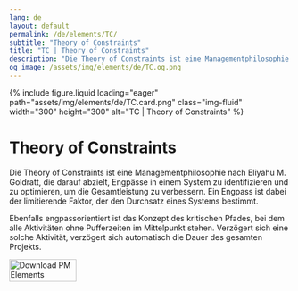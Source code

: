 ```yaml
---
lang: de
layout: default
permalink: /de/elements/TC/
subtitle: "Theory of Constraints"
title: "TC | Theory of Constraints"
description: "Die Theory of Constraints ist eine Managementphilosophie nach Eliyahu M. Goldratt, die darauf abzielt, Engpässe in einem System zu identifizieren und zu optimieren, um die Gesamtleistung zu verbessern. Ein Engpass ist dabei der limitierende Faktor, der den Durchsatz eines Systems bestimmt.  Ebenfalls engpassorientiert ist das Konzept des kritischen Pfades, bei dem alle Aktivitäten ohne Pufferzeiten im Mittelpunkt stehen. Verzögert sich eine solche Aktivität, verzögert sich automatisch die Dauer des gesamten Projekts."
og_image: /assets/img/elements/de/TC.og.png
---
```


{% include figure.liquid loading="eager" path="assets/img/elements/de/TC.card.png" class="img-fluid" width="300" height="300" alt="TC | Theory of Constraints" %}

# Theory of Constraints

Die Theory of Constraints ist eine Managementphilosophie nach Eliyahu M. Goldratt, die darauf abzielt, Engpässe in einem System zu identifizieren und zu optimieren, um die Gesamtleistung zu verbessern. Ein Engpass ist dabei der limitierende Faktor, der den Durchsatz eines Systems bestimmt.

Ebenfalls engpassorientiert ist das Konzept des kritischen Pfades, bei dem alle Aktivitäten ohne Pufferzeiten im Mittelpunkt stehen. Verzögert sich eine solche Aktivität, verzögert sich automatisch die Dauer des gesamten Projekts.

<a href="https://apps.apple.com/app/apple-store/id6738084498?pt=127441684&ct=website&mt=8">
  <img src="{{ "assets/img/en/appstore.png" | relative_url }}" width="120" height="40" alt="Download PM Elements">
</a>
